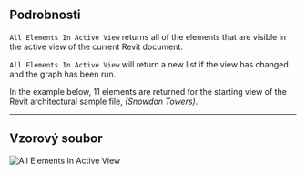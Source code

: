 ## Podrobnosti
`All Elements In Active View` returns all of the elements that are visible in the active view of the current Revit document.

`All Elements In Active View` will return a new list if the view has changed and the graph has been run.

In the example below, 11 elements are returned for the starting view of the Revit architectural sample file, _(Snowdon Towers)_.
___
## Vzorový soubor

![All Elements In Active View](./DSRevitNodesUI.ElementsInView_img.jpg)
